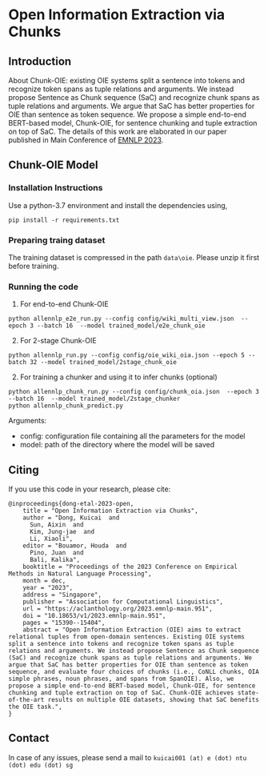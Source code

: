 # Open Information Extraction via Chunks

## Introduction
About Chunk-OIE: existing OIE systems split a sentence into tokens and recognize token spans as tuple relations and arguments. We instead propose Sentence as Chunk sequence (SaC) and recognize chunk spans as tuple relations and arguments. We argue that SaC has better properties for OIE than sentence as token sequence. We propose a simple end-to-end BERT-based model, Chunk-OIE, for sentence chunking and tuple extraction on top of SaC. The details of this work are elaborated in our paper published in Main Conference of [EMNLP 2023](https://aclanthology.org/2023.emnlp-main.951/).

## Chunk-OIE Model
### Installation Instructions

Use a python-3.7 environment and install the dependencies using,
```
pip install -r requirements.txt
```

### Preparing traing dataset
The training dataset is compressed in the path
```data\oie```.
Please unzip it first before training.

### Running the code

1. For end-to-end Chunk-OIE
```
python allennlp_e2e_run.py --config config/wiki_multi_view.json  --epoch 3 --batch 16  --model trained_model/e2e_chunk_oie
```

2. For 2-stage Chunk-OIE
```
python allennlp_run.py --config config/oie_wiki_oia.json --epoch 5 --batch 32 --model trained_model/2stage_chunk_oie
```

2. For training a chunker and using it to infer chunks (optional)
```
python allennlp_chunk_run.py --config config/chunk_oia.json  --epoch 3 --batch 16  --model trained_model/2stage_chunker
python allennlp_chunk_predict.py
```

Arguments:
- config: configuration file containing all the parameters for the model
- model:  path of the directory where the model will be saved



## Citing
If you use this code in your research, please cite:

```
@inproceedings{dong-etal-2023-open,
    title = "Open Information Extraction via Chunks",
    author = "Dong, Kuicai  and
      Sun, Aixin  and
      Kim, Jung-jae  and
      Li, Xiaoli",
    editor = "Bouamor, Houda  and
      Pino, Juan  and
      Bali, Kalika",
    booktitle = "Proceedings of the 2023 Conference on Empirical Methods in Natural Language Processing",
    month = dec,
    year = "2023",
    address = "Singapore",
    publisher = "Association for Computational Linguistics",
    url = "https://aclanthology.org/2023.emnlp-main.951",
    doi = "10.18653/v1/2023.emnlp-main.951",
    pages = "15390--15404",
    abstract = "Open Information Extraction (OIE) aims to extract relational tuples from open-domain sentences. Existing OIE systems split a sentence into tokens and recognize token spans as tuple relations and arguments. We instead propose Sentence as Chunk sequence (SaC) and recognize chunk spans as tuple relations and arguments. We argue that SaC has better properties for OIE than sentence as token sequence, and evaluate four choices of chunks (i.e., CoNLL chunks, OIA simple phrases, noun phrases, and spans from SpanOIE). Also, we propose a simple end-to-end BERT-based model, Chunk-OIE, for sentence chunking and tuple extraction on top of SaC. Chunk-OIE achieves state-of-the-art results on multiple OIE datasets, showing that SaC benefits the OIE task.",
}

```

## Contact
In case of any issues, please send a mail to
```kuicai001 (at) e (dot) ntu (dot) edu (dot) sg```